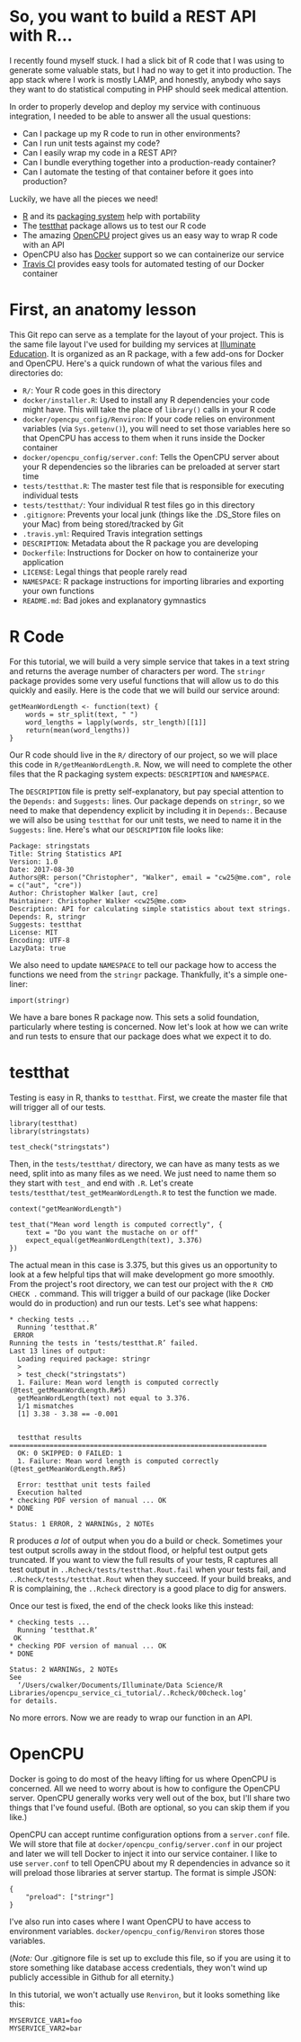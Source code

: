 # So, you want to build a REST API with R...

I recently found myself stuck. I had a slick bit of R code that I was using to generate some valuable stats,
but I had no way to get it into production. The app stack where I work is mostly LAMP, and honestly, anybody
who says they want to do statistical computing in PHP should seek medical attention.

In order to properly develop and deploy my service with continuous integration, I needed to be able to
answer all the usual questions:

+ Can I package up my R code to run in other environments?
+ Can I run unit tests against my code?
+ Can I easily wrap my code in a REST API?
+ Can I bundle everything together into a production-ready container?
+ Can I automate the testing of that container before it goes into production?

Luckily, we have all the pieces we need!

+ [R](https://www.r-project.org/) and its [packaging system](http://r-pkgs.had.co.nz/) help with portability
+ The [testthat](http://r-pkgs.had.co.nz/tests.html) package allows us to test our R code
+ The amazing [OpenCPU](https://www.opencpu.org) project gives us an easy way to wrap R code with an API
+ OpenCPU also has [Docker](https://www.docker.com/) support so we can containerize our service
+ [Travis CI](https://travis-ci.com/) provides easy tools for automated testing of our Docker container



# First, an anatomy lesson

This Git repo can serve as a template for the layout of your project. This is the same file layout I've used for building my services at [Illuminate Education](https://www.illuminateed.com). It is organized as an R package, with a few add-ons for Docker and OpenCPU. Here's a quick rundown of what the various files and directories do:

* `R/`: Your R code goes in this directory
* `docker/installer.R`: Used to install any R dependencies your code might have. This will take the place of `library()` calls in your R code
* `docker/opencpu_config/Renviron`: If your code relies on environment variables (via `Sys.getenv()`), you will need to set those variables here so that OpenCPU has access to them when it runs inside the Docker container
* `docker/opencpu_config/server.conf`: Tells the OpenCPU server about your R dependencies so the libraries can be preloaded at server start time
* `tests/testthat.R`: The master test file that is responsible for executing individual tests
* `tests/testthat/`: Your individual R test files go in this directory
* `.gitignore`: Prevents your local junk (things like the .DS_Store files on your Mac) from being stored/tracked by Git
* `.travis.yml`: Required Travis integration settings
* `DESCRIPTION`: Metadata about the R package you are developing
* `Dockerfile`: Instructions for Docker on how to containerize your application
* `LICENSE`: Legal things that people rarely read
* `NAMESPACE`: R package instructions for importing libraries and exporting your own functions
* `README.md`: Bad jokes and explanatory gymnastics



# R Code

For this tutorial, we will build a very simple service that takes in a text string and returns the average number of characters per word. The `stringr` package provides some very useful functions that will allow us to do this quickly and easily. Here is the code that we will build our service around:

```
getMeanWordLength <- function(text) {
    words = str_split(text, " ")
    word_lengths = lapply(words, str_length)[[1]]
    return(mean(word_lengths))
}
```

Our R code should live in the `R/` directory of our project, so we will place this code in `R/getMeanWordLength.R`. Now, we will need to complete the other files that the R packaging system expects: `DESCRIPTION` and `NAMESPACE`.

The `DESCRIPTION` file is pretty self-explanatory, but pay special attention to the `Depends:` and `Suggests:` lines. Our package depends on `stringr`, so we need to make that dependency explicit by including it in `Depends:`. Because we will also be using `testthat` for our unit tests, we need to name it in the `Suggests:` line. Here's what our `DESCRIPTION` file looks like:

```
Package: stringstats
Title: String Statistics API
Version: 1.0
Date: 2017-08-30
Authors@R: person("Christopher", "Walker", email = "cw25@me.com", role = c("aut", "cre"))
Author: Christopher Walker [aut, cre]
Maintainer: Christopher Walker <cw25@me.com>
Description: API for calculating simple statistics about text strings.
Depends: R, stringr
Suggests: testthat
License: MIT
Encoding: UTF-8
LazyData: true
```

We also need to update `NAMESPACE` to tell our package how to access the functions we need from the `stringr` package. Thankfully, it's a simple one-liner:

```
import(stringr)
```

We have a bare bones R package now. This sets a solid foundation, particularly where testing is concerned. Now let's look at how we can write and run tests to ensure that our package does what we expect it to do.



# testthat

Testing is easy in R, thanks to `testthat`. First, we create the master file that will trigger all of our tests.


```
library(testthat)
library(stringstats)

test_check("stringstats")
```

Then, in the `tests/testthat/` directory, we can have as many tests as we need, split into as many files as we need. We just need to name them so they start with `test_` and end with `.R`. Let's create `tests/testthat/test_getMeanWordLength.R` to test the function we made.

```
context("getMeanWordLength")

test_that("Mean word length is computed correctly", {
    text = "Do you want the mustache on or off"
    expect_equal(getMeanWordLength(text), 3.376)
})
```

The actual mean in this case is 3.375, but this gives us an opportunity to look at a few helpful tips that will make development go more smoothly. From the project's root directory, we can test our project with the `R CMD CHECK .` command. This will trigger a build of our package (like Docker would do in production) and run our tests. Let's see what happens:


```
* checking tests ...
  Running ‘testthat.R’
 ERROR
Running the tests in ‘tests/testthat.R’ failed.
Last 13 lines of output:
  Loading required package: stringr
  > 
  > test_check("stringstats")
  1. Failure: Mean word length is computed correctly (@test_getMeanWordLength.R#5) 
  getMeanWordLength(text) not equal to 3.376.
  1/1 mismatches
  [1] 3.38 - 3.38 == -0.001
  
  
  testthat results ================================================================
  OK: 0 SKIPPED: 0 FAILED: 1
  1. Failure: Mean word length is computed correctly (@test_getMeanWordLength.R#5) 
  
  Error: testthat unit tests failed
  Execution halted
* checking PDF version of manual ... OK
* DONE

Status: 1 ERROR, 2 WARNINGs, 2 NOTEs
```

R produces _a lot_ of output when you do a build or check. Sometimes your test output scrolls away in the stdout flood, or helpful test output gets truncated. If you want to view the full results of your tests, R captures all test output in `..Rcheck/tests/testthat.Rout.fail` when your tests fail, and `..Rcheck/tests/testthat.Rout` when they succeed. If your build breaks, and R is complaining, the `..Rcheck` directory is a good place to dig for answers.

Once our test is fixed, the end of the check looks like this instead:

```
* checking tests ...
  Running ‘testthat.R’
 OK
* checking PDF version of manual ... OK
* DONE

Status: 2 WARNINGs, 2 NOTEs
See
  ‘/Users/cwalker/Documents/Illuminate/Data Science/R Libraries/opencpu_service_ci_tutorial/..Rcheck/00check.log’
for details.
```

No more errors. Now we are ready to wrap our function in an API.


# OpenCPU

Docker is going to do most of the heavy lifting for us where OpenCPU is concerned. All we need to worry about is how to configure the OpenCPU server. OpenCPU generally works very well out of the box, but I'll share two things that I've found useful. (Both are optional, so you can skip them if you like.)

OpenCPU can accept runtime configuration options from a `server.conf` file. We will store that file at `docker/opencpu_config/server.conf` in our project and later we will tell Docker to inject it into our service container. I like to use `server.conf` to tell OpenCPU about my R dependencies in advance so it will preload those libraries at server startup. The format is simple JSON:

```
{
	"preload": ["stringr"]
}
```

I've also run into cases where I want OpenCPU to have access to environment variables. `docker/opencpu_config/Renviron` stores those variables.

(_Note:_ Our .gitignore file is set up to exclude this file, so if you are using it to store something like database access credentials, they won't wind up publicly accessible in Github for all eternity.)

In this tutorial, we won't actually use `Renviron`, but it looks something like this:

```
MYSERVICE_VAR1=foo
MYSERVICE_VAR2=bar
```




